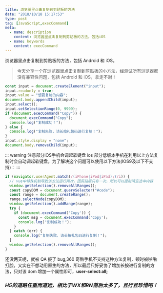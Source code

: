 ```yaml
---
title: 浏览器里点击复制到剪贴板的方法
date: "2018/10/18 15:17:53"
type: post
tag: [JavaScript,execCommand]
meta:
  - name: description
    content: 浏览器里点击复制到剪贴板的方法，包括iOS
  - name: keywords
    content: execCommand
---
```


浏览器里点击复制到剪贴板的方法，包括 Android 和 iOS。

<!-- more -->

> 今天分享一个在浏览器里点击复制到剪贴板的小方法，经测试所有浏览器都没有兼容性问题，包括 Android 和 iOS，拿走不谢！

```js
const input = document.createElement("input");
input.readonly = true;
input.value = "想要复制的内容";
document.body.appendChild(input);
input.select();
input.setSelectionRange(0, 9999);
if (document.execCommand("Copy")) {
  document.execCommand("Copy");
  console.log("复制成功！");
} else {
  console.log("复制失败，请长按礼包码进行复制！");
}
input.style.display = "none";
document.body.removeChild(input);
```

::: warning 注意部分iOS手机会调起软键盘
ios 部分低版本手机在利用以上方法复制时会自动调起软键盘，为了解决这个问题可以使用以下方法(IOS9及以下不支持)：
:::

```js
if (navigator.userAgent.match(/(iPhone|iPod|iPad);?/i)) {
  // vue中特殊机制导致该方法运行两次，因剪贴板只有一次，所以可以提前清空选中内容
  window.getSelection().removeAllRanges();
  const copyDOM = document.querySelector("#code");
  const range = document.createRange();
  range.selectNode(copyDOM);
  window.getSelection().addRange(range);
  try {
    if (document.execCommand('Copy')) {
      const msg = document.execCommand('Copy');
      console.log("复制成功！");
    }
  } catch (err) {
    console.log("复制失败，请长按礼包码进行复制！");
  }
  window.getSelection().removeAllRanges();
}
```

还没两天呢，就被 QA 报了 bug,360 奇酷手机不支持这种方法复制，顿时被啪啪打脸，又实在不想动用原生的方法，所以最后只好妥协了增加长按进行复制的方法，只对该 dom 增加一个属性即可，**user-select:all;**

### *H5的道路任重而道远，相比于WX和RN落后太多了，且行且珍惜吧！*
